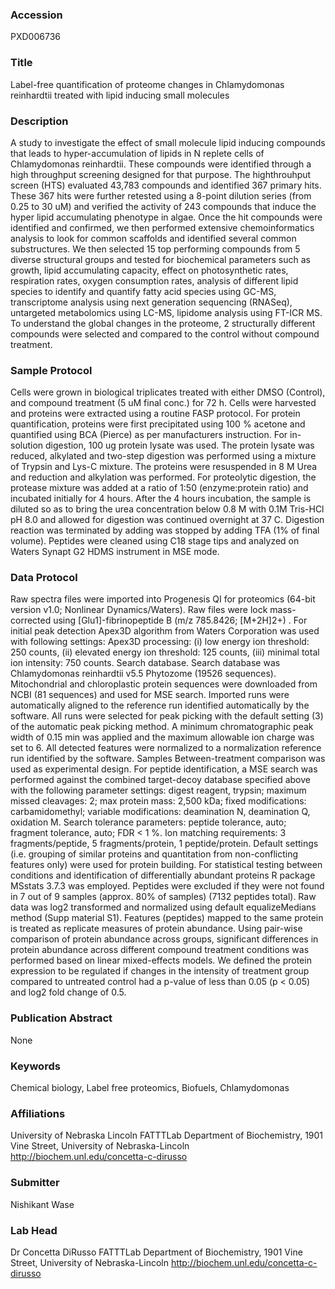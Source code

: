 ### Accession
PXD006736

### Title
Label-free quantification of proteome changes in Chlamydomonas reinhardtii treated with lipid inducing small molecules

### Description
A study to investigate the effect of small molecule lipid inducing compounds that leads to hyper-accumulation of lipids in N replete cells of Chlamydomonas reinhardtii.  These compounds were identified through a high throughput screening designed for that purpose.  The highthrouhput screen (HTS) evaluated  43,783 compounds and identified 367 primary hits.  These 367 hits were further retested using a 8-point dilution series (from 0.25 to 30 uM) and verified the activity of 243 compounds that induce the hyper lipid accumulating phenotype in algae.  Once the hit compounds were identified and confirmed, we then performed extensive chemoinformatics analysis to look for common scaffolds and identified several common substructures.  We then selected 15 top performing compounds from 5 diverse structural groups and tested for biochemical parameters such as growth, lipid accumulating capacity, effect on photosynthetic rates, respiration rates, oxygen consumption rates, analysis of different lipid species to identify and quantify fatty acid species using GC-MS, transcriptome analysis using next generation sequencing (RNASeq), untargeted metabolomics using LC-MS, lipidome analysis using FT-ICR MS.  To understand the global changes in the proteome, 2 structurally different compounds were selected and compared to the control without compound treatment.

### Sample Protocol
Cells were grown in biological triplicates treated with either DMSO (Control),  and compound treatment (5 uM final conc.) for 72 h.  Cells were harvested  and proteins were extracted using a routine FASP protocol.  For protein quantification, proteins were first precipitated using 100 % acetone and quantified using BCA (Pierce) as per manufacturers instruction.  For in-solution digestion, 100 ug protein lysate was used.  The protein lysate was reduced, alkylated and two-step digestion was performed using a mixture of Trypsin and Lys-C mixture.  The proteins were resuspended in 8 M Urea and reduction and alkylation was performed.  For proteolytic digestion, the protease mixture was added at a ratio of 1:50 (enzyme:protein ratio) and incubated initially for 4 hours.  After the 4 hours incubation, the sample is diluted so as to bring the urea concentration below 0.8 M with 0.1M Tris-HCl pH 8.0 and allowed for digestion was continued overnight at 37 C.  Digestion reaction was terminated by adding was stopped by adding TFA (1% of final volume).  Peptides were cleaned using C18 stage tips and analyzed on Waters Synapt G2 HDMS instrument in MSE mode.

### Data Protocol
Raw spectra files were imported into Progenesis QI for proteomics (64-bit version v1.0; Nonlinear Dynamics/Waters). Raw files were lock mass-corrected using [Glu1]-fibrinopeptide B (m/z 785.8426; [M+2H]2+) . For initial peak detection Apex3D algorithm from Waters Corporation was used with following settings: Apex3D processing: (i) low energy ion threshold: 250 counts, (ii) elevated energy ion threshold: 125 counts, (iii) minimal total ion intensity: 750 counts.   Search database. Search database was Chlamydomonas reinhardtii v5.5 Phytozome (19526 sequences). Mitochondrial and chloroplastic protein sequences were downloaded from NCBI (81 sequences) and used for MSE search.  Imported runs were automatically aligned to the reference run identified automatically by the software. All runs were selected for peak picking with the default setting (3) of the automatic peak picking method. A minimum chromatographic peak width of 0.15 min was applied and the maximum allowable ion charge was set to 6. All detected features were normalized to a normalization reference run identified by the software. Samples Between-treatment comparison was used as experimental design.   For peptide identification, a MSE search was performed against the combined target-decoy database specified above with the following parameter settings: digest reagent, trypsin; maximum missed cleavages: 2; max protein mass: 2,500 kDa; fixed modifications: carbamidomethyl; variable modifications: deamination N, deamination Q, oxidation M. Search tolerance parameters: peptide tolerance, auto; fragment tolerance, auto; FDR < 1 %. Ion matching requirements: 3 fragments/peptide, 5 fragments/protein, 1 peptide/protein. Default settings (i.e. grouping of similar proteins and quantitation from non-conflicting features only) were used for protein building.  For statistical testing between conditions and identification of differentially abundant proteins R package MSstats 3.7.3 was employed.  Peptides were excluded if they were not found in 7 out of 9 samples (approx. 80% of samples) (7132 peptides total).  Raw data was log2 transformed and normalized using default equalizeMedians method (Supp material S1).  Features (peptides) mapped to the same protein is treated as replicate measures of protein abundance.  Using pair-wise comparison of protein abundance across groups, significant differences in protein abundance across different compound treatment conditions was performed based on linear mixed-effects models. We defined the protein expression to be regulated if changes in the intensity of treatment group compared to untreated control had a p-value of less than 0.05 (p < 0.05) and log2 fold change of 0.5.

### Publication Abstract
None

### Keywords
Chemical biology, Label free proteomics, Biofuels, Chlamydomonas

### Affiliations
University of Nebraska Lincoln
FATTTLab Department of Biochemistry,  1901 Vine Street,  University of Nebraska-Lincoln http://biochem.unl.edu/concetta-c-dirusso

### Submitter
Nishikant Wase

### Lab Head
Dr Concetta DiRusso
FATTTLab Department of Biochemistry,  1901 Vine Street,  University of Nebraska-Lincoln http://biochem.unl.edu/concetta-c-dirusso


